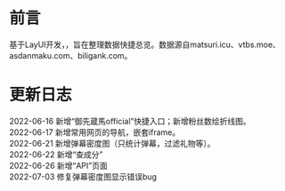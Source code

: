# 前言

基于LayUI开发，，旨在整理数据快捷总览。数据源自matsuri.icu、vtbs.moe、asdanmaku.com、biligank.com。  

# 更新日志

2022-06-16 新增“御先蔵馬official”快捷入口；新增粉丝数绘折线图。  
2022-06-17 新增常用网页的导航，嵌套iframe。  
2022-06-21 新增弹幕密度图（只统计弹幕，过滤礼物等）。  
2022-06-22 新增“查成分”  
2022-06-26 新增“API”页面  
2022-07-03 修复弹幕密度图显示错误bug  
